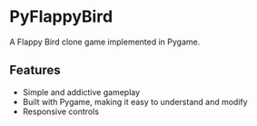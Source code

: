 # PyFlappyBird

A Flappy Bird clone game implemented in Pygame.

## Features

- Simple and addictive gameplay
- Built with Pygame, making it easy to understand and modify
- Responsive controls
